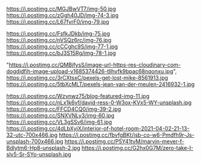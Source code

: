 <!-- for hotel: -->
<!-- front: -->

<!-- https://i.postimg.cc/MTwy36Cx/pexels-max-rahubovskiy-5997996.jpg -->
<!-- https://i.postimg.cc/RFvHQPtZ/pexels-quang-nguyen-vinh-14011609.jpg -->
<!-- https://i.postimg.cc/sDL5d9kT/pexels-max-rahubovskiy-7061662.jpg -->
<!-- https://i.postimg.cc/mrycDQnf/pexels-kenneth-dahl-10862669.jpg -->
<!-- https://i.postimg.cc/pVhFQnh8/pexels-quang-nguyen-vinh-14024958.jpg -->
<!-- https://i.postimg.cc/h4dXQW61/pexels-quang-nguyen-vinh-14917453.jpg -->
<!-- https://i.postimg.cc/NMrjXmJj/pexels-erica-zhao-2670273.jpg -->
<!-- https://i.postimg.cc/9Qn2BzqR/pexels-roy-cano-13460178.jpg -->
<!-- https://i.postimg.cc/fb9GjCNp/pexels-binyamin-mellish-1396122.jpg -->
<!-- https://i.postimg.cc/fyrCP47K/pexels-taryn-elliott-4112236.jpg -->
<!-- https://i.postimg.cc/02Jdq8nq/pexels-chris-goodwin-32870.jpg -->


<!-- For banner: -->

https://i.postimg.cc/MGJBwVT7/img-50.jpg
https://i.postimg.cc/zGgh40JD/img-74-3.jpg
https://i.postimg.cc/L67fyrF0/img-79.jpg

<!-- for blog: -->

https://i.postimg.cc/FsfkJDkb/img-75.jpg
https://i.postimg.cc/nVSQz6rc/img-76.jpg
https://i.postimg.cc/cCCghc9S/img-77-1.jpg
https://i.postimg.cc/bJ3S15Rg/img-78-1.jpg

<!-- Hotel room details page: -->

<!-- https://i.postimg.cc/Dw0hzMWF/1240x650-14.jpg
https://i.postimg.cc/7ZRkJn7z/1240x650-15.jpg
https://i.postimg.cc/Lsr2w38S/4-1.jpg
https://i.postimg.cc/4NJZDdsY/500x300-7.jpg
https://i.postimg.cc/MKdxqSpd/500x300-8.jpg -->

<!-- https://i.postimg.cc/qRy4T6N3/7-2-1.jpg
https://i.postimg.cc/022RtB0m/bed-setting-2021-08-28-22-29-35-utc.jpg
https://i.postimg.cc/8kdNXWQ8/centered-slider-img-05.jpg
https://i.postimg.cc/Sx3BxNF7/chastity-cortijo-R-w5-Q-4-Mqm0-unsplash-2-610x610.jpg
https://i.postimg.cc/5ymJHcq9/edelle-bruton-PJNO2s-Llb-B8-unsplash-700x466.jpg -->

<!-- https://i.postimg.cc/PJXcRCYh/eugene-deshko-kx7-JVpadg0-E-unsplash-700x466.jpg
https://i.postimg.cc/6qKw56Z1/fran-hogan-0w8-DUHg-GGjs-unsplash-700x466.jpg
https://i.postimg.cc/3JSMzFtq/francesca-tosolini-w1-RE0l-Bb-REo-unsplash-610x610.jpg
https://i.postimg.cc/mDYfqxn3/h4-img1.jpg
https://i.postimg.cc/fW8gbTYt/h5-room-img-01.jpg -->

<!-- https://i.postimg.cc/c46ktycD/h5-room-img-02.jpg
https://i.postimg.cc/kXZ1x117/h5-room-img-03.jpg
https://i.postimg.cc/26w9hCJt/h5-room-img-04.jpg
https://i.postimg.cc/qqvbG9Hv/h5-room-img-05.jpg
https://i.postimg.cc/1X7W7Jyc/h5-room-img-06.jpg -->

<!-- https://i.postimg.cc/kGTZ37vS/h6-room-img-01.jpg
https://i.postimg.cc/DzQx322z/h6-room-img-02.jpg
https://i.postimg.cc/9MWJWvMY/h6-room-img-04.jpg
https://i.postimg.cc/4x98w6qV/h7-img-02.jpg
https://i.postimg.cc/zfYxQLYM/h7-img-03.jpg -->



<!-- https://i.postimg.cc/6qBJxjsk/interior-design-of-modern-living-room-2022-12-07-04-28-42-utc-1.jpg
https://i.postimg.cc/NFbhs6B5/interior-design-of-stylish-living-room-interior-2022-12-07-04-27-20-utc-1-660x913.jpg
https://i.postimg.cc/DZKR1jzS/jsb-co-G4t-RIAa-Omr-Q-unsplash-610x610.jpg
https://i.postimg.cc/0QdFnY6c/jsb-co-s1s-MB0-UPN24-unsplash-700x466.jpg
https://i.postimg.cc/BZCfB0H4/metal-bed-in-modern-bedroom-2021-08-26-15-45-23-utc-660x913.jpg -->

<!-- https://i.postimg.cc/rp4v0Xq6/point3d-commercial-imaging-ltd-k-CSlhh-C-Ch8-unsplash-610x610.jpg
https://i.postimg.cc/YCvc7LVC/reisetopia-KSmh-Dzx1tvo-unsplash-2-610x610.jpg
https://i.postimg.cc/V6QPDsKL/rooms-list-image-15.jpg
https://i.postimg.cc/QMWrQKky/rooms-list-image-18.jpg
https://i.postimg.cc/pX17sXTb/tour-1.jpg -->

<!-- https://i.postimg.cc/Lsjb4tV2/tour-10.jpg
https://i.postimg.cc/285MdBC7/tour-2.jpg
https://i.postimg.cc/NMYPKKNT/tour-5.jpg
https://i.postimg.cc/mZjKFSWr/tour-6.jpg
https://i.postimg.cc/bw75jCkm/tour-7.jpg -->

<!-- https://i.postimg.cc/7PpDhRk7/pexels-wewe-yang-4063401.jpg
https://i.postimg.cc/7ZQbBVzN/pexels-taryn-elliott-4112661.jpg
https://i.postimg.cc/R06h2HQx/pexels-engin-akyurt-4177715.jpg
https://i.postimg.cc/sxcg59y7/pexels-curtis-adams-4119845.jpg
https://i.postimg.cc/P5crbqG3/pexels-max-rahubovskiy-8092390.jpg -->

<!-- https://i.postimg.cc/2ybp9V6Y/pexels-curtis-adams-3773582.jpg
https://i.postimg.cc/8zd2Y817/pexels-hakim-santoso-9646743.jpg
https://i.postimg.cc/Dz29kCZB/pexels-curtis-adams-8031966.jpg
https://i.postimg.cc/rpwqCySV/pexels-jason-boyd-3209035.jpg
https://i.postimg.cc/7h3vrjgt/pexels-curtis-adams-5698005.jpg -->

<!-- https://i.postimg.cc/8zdtM7rD/pexels-oleksandr-p-14286298.jpg
https://i.postimg.cc/L5BWbLpr/pexels-get-lost-mike-5661024.jpg
https://i.postimg.cc/sf90yYkL/pexels-douglas-rafael-fonseca-12870141.jpg
https://i.postimg.cc/mgSKRXjQ/pexels-swaroop-vilas-17417644.jpg
https://i.postimg.cc/7h3vrjgt/pexels-curtis-adams-5698005.jpg -->




"https://i.postimg.cc/QMBjfysS/image-url-https-res-cloudinary-com-dogdjdfih-image-upload-v1685374426-tllhvfk9bpac68nqonxu.jpg",
https://i.postimg.cc/3rCXtsxC/pexels-get-lost-mike-8561913.jpg
https://i.postimg.cc/5tbXcMLT/pexels-jean-van-der-meulen-2416932-1.jpg



<!-- food: -->

https://i.postimg.cc/Wzynwz75/blog-featured-img-11.jpg
https://i.postimg.cc/nLx1k6vf/david-ress-0-W3ox-KVx5-WY-unsplash.jpg
https://i.postimg.cc/FFCD4CQ0/img-39-2.jpg
https://i.postimg.cc/SNXVNLy3/img-60.jpg
https://i.postimg.cc/VL3gSSv6/img-61.jpg
https://i.postimg.cc/4dLbXyjX/interior-of-hotel-room-2021-04-02-21-13-32-utc-700x466.jpg
https://i.postimg.cc/fbvfgBKt/jsb-co-w6-Pmdfh9r-Js-unsplash-700x466.jpg
https://i.postimg.cc/P5Y41tvM/marvin-meyer-f-Bdlytm6-Hp8-unsplash-2.jpg
https://i.postimg.cc/G2hx0G7M/zero-take-I-slv5-Sr-SYo-unsplash.jpg
